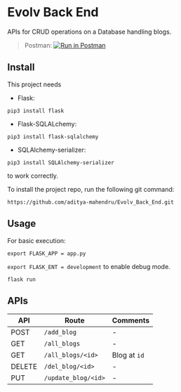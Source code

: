 # Evolv Back End

APIs for CRUD operations on a Database handling blogs.

> Postman:
[![Run in Postman](https://run.pstmn.io/button.svg)](https://god.gw.postman.com/run-collection/15819335-67ee9064-71dc-43d6-8829-cdec10d3cac2?action=collection%2Ffork&collection-url=entityId%3D15819335-67ee9064-71dc-43d6-8829-cdec10d3cac2%26entityType%3Dcollection%26workspaceId%3D545445f2-c9f2-4e78-9a38-da7379e3ef1b)

## Install

This project needs 

* Flask:
 
`pip3 install flask`

* Flask-SQLALchemy:

`pip3 install flask-sqlalchemy`

* SQLAlchemy-serializer:
 
`pip3 install SQLAlchemy-serializer`

to work correctly.

To install the project repo, run the following git command:

`https://github.com/aditya-mahendru/Evolv_Back_End.git`

## Usage

For basic execution:

`export FLASK_APP = app.py`

`export FLASK_ENT = development`
to enable debug mode.

`flask run`

## APIs

|API|Route|Comments|
|--------|---------|-------------|
|POST|`/add_blog`|-|
|GET|`/all_blogs`|-|
|GET|`/all_blogs/<id>`|Blog at `id`|
|DELETE|`/del_blog/<id>`|-|
|PUT|`/update_blog/<id>`|-|
